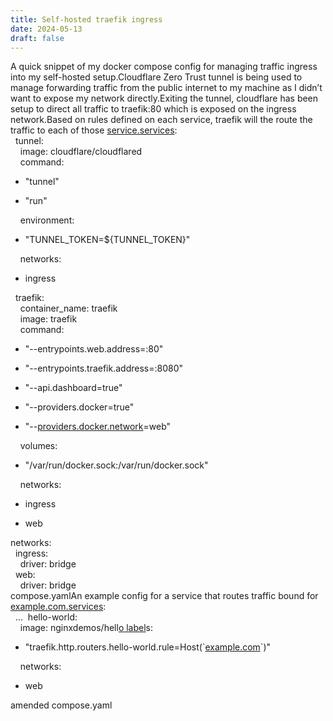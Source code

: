 ```yaml
---
title: Self-hosted traefik ingress
date: 2024-05-13
draft: false
---
```

A quick snippet of my docker compose config for managing traffic ingress into my self-hosted setup.Cloudflare Zero Trust tunnel is being used to manage forwarding traffic from the public internet to my machine as I didn’t want to expose my network directly.Exiting the tunnel, cloudflare has been setup to direct all traffic to traefik:80 which is exposed on the ingress network.Based on rules defined on each service, traefik will the route the traffic to each of those [service.services](http://service.services):  
  tunnel:  
    image: cloudflare/cloudflared  
    command:

*   "tunnel"
    
*   "run"
    

    environment:

*   "TUNNEL\_TOKEN=${TUNNEL\_TOKEN}"
    

    networks:

*   ingress
    

  traefik:  
    container\_name: traefik  
    image: traefik  
    command:

*   "--entrypoints.web.address=:80"
    
*   "--entrypoints.traefik.address=:8080"
    
*   "--api.dashboard=true"
    
*   "--providers.docker=true"
    
*   "--[providers.docker.network](http://providers.docker.network)\=web"
    

    volumes:

*   "/var/run/docker.sock:/var/run/docker.sock"
    

    networks:

*   ingress
    
*   web
    

networks:  
  ingress:  
    driver: bridge  
  web:  
    driver: bridge  
compose.yamlAn example config for a service that routes traffic bound for [example.com.services](http://example.com.services):  
  ...  hello-world:  
    image: nginxdemos/hell[o label](http://example.com/)s:

*   "traefik.http.routers.hello-world.rule=Host(\`[example.com](http://example.com)\`)"
    

    networks:

*   web
    

amended compose.yaml
